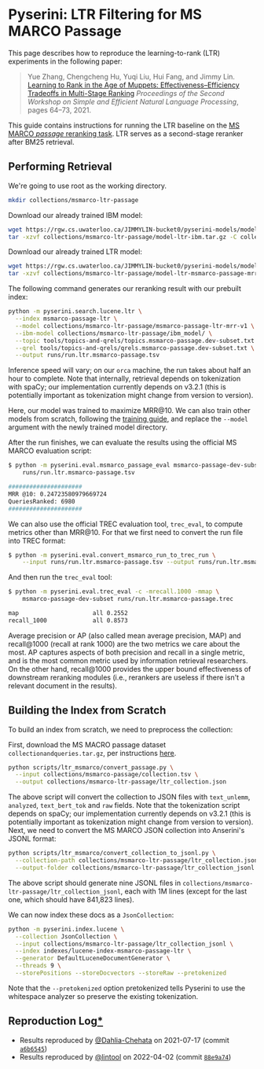 # Pyserini: LTR Filtering for MS MARCO Passage

This page describes how to reproduce the learning-to-rank (LTR) experiments in the following paper:

> Yue Zhang, Chengcheng Hu, Yuqi Liu, Hui Fang, and Jimmy Lin. [Learning to Rank in the Age of Muppets: Effectiveness–Efficiency Tradeoffs in Multi-Stage Ranking](https://aclanthology.org/2021.sustainlp-1.8) _Proceedings of the Second Workshop on Simple and Efficient Natural Language Processing_, pages 64–73, 2021.

This guide contains instructions for running the LTR baseline on the [MS MARCO *passage* reranking task](https://microsoft.github.io/msmarco/).
LTR serves as a second-stage reranker after BM25 retrieval.

## Performing Retrieval

We're going to use root as the working directory.

```bash
mkdir collections/msmarco-ltr-passage
```

Download our already trained IBM model:

```bash
wget https://rgw.cs.uwaterloo.ca/JIMMYLIN-bucket0/pyserini-models/model-ltr-ibm.tar.gz -P collections/msmarco-ltr-passage/
tar -xzvf collections/msmarco-ltr-passage/model-ltr-ibm.tar.gz -C collections/msmarco-ltr-passage/
```

Download our already trained LTR model:

```bash
wget https://rgw.cs.uwaterloo.ca/JIMMYLIN-bucket0/pyserini-models/model-ltr-msmarco-passage-mrr-v1.tar.gz -P collections/msmarco-ltr-passage
tar -xzvf collections/msmarco-ltr-passage/model-ltr-msmarco-passage-mrr-v1.tar.gz -C collections/msmarco-ltr-passage/
```

The following command generates our reranking result with our prebuilt index:

```bash
python -m pyserini.search.lucene.ltr \
  --index msmarco-passage-ltr \
  --model collections/msmarco-ltr-passage/msmarco-passage-ltr-mrr-v1 \
  --ibm-model collections/msmarco-ltr-passage/ibm_model/ \
  --topic tools/topics-and-qrels/topics.msmarco-passage.dev-subset.txt \
  --qrel tools/topics-and-qrels/qrels.msmarco-passage.dev-subset.txt \
  --output runs/run.ltr.msmarco-passage.tsv
```

Inference speed will vary; on our `orca` machine, the run takes about half an hour to complete.
Note that internally, retrieval depends on tokenization with spaCy; our implementation currently depends on v3.2.1 (this is potentially important as tokenization might change from version to version).

Here, our model was trained to maximize MRR@10.
We can also train other models from scratch, following the [training guide](experiments-ltr-msmarco-passage-training.md), and replace the `--model` argument with the newly trained model directory.

After the run finishes, we can evaluate the results using the official MS MARCO evaluation script:

```bash
$ python -m pyserini.eval.msmarco_passage_eval msmarco-passage-dev-subset \
    runs/run.ltr.msmarco-passage.tsv

#####################
MRR @10: 0.24723580979669724
QueriesRanked: 6980
#####################
```

We can also use the official TREC evaluation tool, `trec_eval`, to compute metrics other than MRR@10.
For that we first need to convert the run file into TREC format:

```bash
$ python -m pyserini.eval.convert_msmarco_run_to_trec_run \
    --input runs/run.ltr.msmarco-passage.tsv --output runs/run.ltr.msmarco-passage.trec
```

And then run the `trec_eval` tool:

```bash
$ python -m pyserini.eval.trec_eval -c -mrecall.1000 -mmap \
    msmarco-passage-dev-subset runs/run.ltr.msmarco-passage.trec

map                   	all	0.2552
recall_1000           	all	0.8573
```

Average precision or AP (also called mean average precision, MAP) and recall@1000 (recall at rank 1000) are the two metrics we care about the most.
AP captures aspects of both precision and recall in a single metric, and is the most common metric used by information retrieval researchers.
On the other hand, recall@1000 provides the upper bound effectiveness of downstream reranking modules (i.e., rerankers are useless if there isn't a relevant document in the results).

## Building the Index from Scratch

To build an index from scratch, we need to preprocess the collection:

First, download the MS MACRO passage dataset `collectionandqueries.tar.gz`, per instructions [here](experiments-msmarco-passage.md).

```bash
python scripts/ltr_msmarco/convert_passage.py \
  --input collections/msmarco-passage/collection.tsv \
  --output collections/msmarco-ltr-passage/ltr_collection.json
```

The above script will convert the collection to JSON files with `text_unlemm`, `analyzed`, `text_bert_tok` and `raw` fields.
Note that the tokenization script depends on spaCy; our implementation currently depends on v3.2.1 (this is potentially important as tokenization might change from version to version).
Next, we need to convert the MS MARCO JSON collection into Anserini's JSONL format:

```bash
python scripts/ltr_msmarco/convert_collection_to_jsonl.py \
  --collection-path collections/msmarco-ltr-passage/ltr_collection.json \
  --output-folder collections/msmarco-ltr-passage/ltr_collection_jsonl
```

The above script should generate nine JSONL files in `collections/msmarco-ltr-passage/ltr_collection_jsonl`, each with 1M lines (except for the last one, which should have 841,823 lines).

We can now index these docs as a `JsonCollection`:

```bash
python -m pyserini.index.lucene \
  --collection JsonCollection \
  --input collections/msmarco-ltr-passage/ltr_collection_jsonl \
  --index indexes/lucene-index-msmarco-passage-ltr \
  --generator DefaultLuceneDocumentGenerator \
  --threads 9 \
  --storePositions --storeDocvectors --storeRaw --pretokenized
```

Note that the `--pretokenized` option pretokenized tells Pyserini to use the whitespace analyzer so preserve the existing tokenization.

## Reproduction Log[*](reproducibility.md)

+ Results reproduced by [@Dahlia-Chehata](https://github.com/Dahlia-Chehata) on 2021-07-17 (commit [`a6b6545`](https://github.com/castorini/pyserini/commit/a6b6545c0133c03d50d5c33fb2fea7c527de04bb))
+ Results reproduced by [@lintool](https://github.com/lintool) on 2022-04-02 (commit [`88e9a74`](https://github.com/castorini/pyserini/commit/88e9a74c17013217de714e50044a51513c46c87e))
